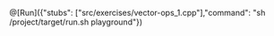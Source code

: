 @[Run]({"stubs": ["src/exercises/vector-ops_1.cpp"],"command": "sh /project/target/run.sh playground"})
